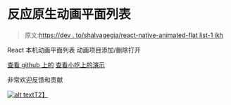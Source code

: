 # 反应原生动画平面列表

> 原文:[https://dev . to/shalvagegia/react-native-animated-flat list-1 ikh](https://dev.to/shalvagegia/react-native-animated-flatlist-1ikh)

React 本机动画平面列表
动画项目添加/删除打开

[查看 github 上的](https://github.com/shakogegia/react-native-animated-flatlist)
[查看小吃上的演示](https://snack.expo.io/@shakogegia/react-native-animated-flatlist-demo)

非常欢迎反馈和贡献

[![alt text](../Images/1abab254ad14632293cb93eb9d5e0ef7.png "Demo")T2】](https://res.cloudinary.com/practicaldev/image/fetch/s--hX6DHxgg--/c_limit%2Cf_auto%2Cfl_progressive%2Cq_66%2Cw_880/https://github.com/shakogegia/react-native-animated-flatlist/raw/master/screenshots/demo.gif)